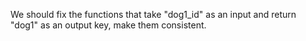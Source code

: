 We should fix the functions that take "dog1_id" as an input and return "dog1" as an output key, 
make them consistent. 